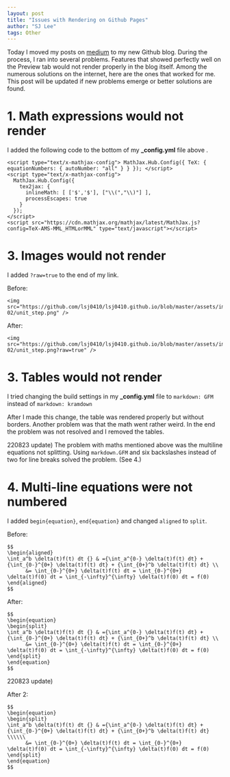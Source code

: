 ```yaml
---
layout: post
title: "Issues with Rendering on Github Pages"
author: "SJ Lee"
tags: Other
---
```


Today I moved my posts on [medium](https://medium.com/@sjl_ee/) to my new Github blog.
During the process, I ran into several problems.
Features that showed perfectly well on the Preview tab would not render properly in the blog itself.
Among the numerous solutions on the internet, here are the ones that worked for me.
This post will be updated if new problems emerge or better solutions are found.

# 1. Math expressions would not render

I added the following code to the bottom of my **_config.yml** file above **</head>**.

```
<script type="text/x-mathjax-config"> MathJax.Hub.Config({ TeX: { equationNumbers: { autoNumber: "all" } } }); </script>
<script type="text/x-mathjax-config">
  MathJax.Hub.Config({
    tex2jax: {
      inlineMath: [ ['$','$'], ["\\(","\\)"] ],
      processEscapes: true
    }
  });
</script>
<script src="https://cdn.mathjax.org/mathjax/latest/MathJax.js?config=TeX-AMS-MML_HTMLorMML" type="text/javascript"></script>
```

# 3. Images would not render

I added `?raw=true` to the end of my link.

Before: 

```
<img src="https://github.com/lsj0410/lsj0410.github.io/blob/master/assets/images/dsp-02/unit_step.png" />
```

After:

```
<img src="https://github.com/lsj0410/lsj0410.github.io/blob/master/assets/images/dsp-02/unit_step.png?raw=true" />
```

# 3. Tables would not render

I tried changing the build settings in my **_config.yml** file to `markdown: GFM` instead of `markdown: kramdown`

After I made this change, the table was rendered properly but without borders.
Another problem was that the math went rather weird.
In the end the problem was not resolved and I removed the tables.

220823 update) The problem with maths mentioned above was the multiline equations not splitting. 
Using `markdown.GFM` and six backslashes instead of two for line breaks solved the problem. (See 4.)

# 4. Multi-line equations were not numbered

I added `begin{equation}`, `end{equation}` and changed `aligned` to `split`.

Before:

```
$$
\begin{aligned}
\int_a^b \delta(t)f(t) dt {} & ={\int_a^{0-} \delta(t)f(t) dt} + {\int_{0-}^{0+} \delta(t)f(t) dt} + {\int_{0+}^b \delta(t)f(t) dt} \\
      &= \int_{0-}^{0+} \delta(t)f(t) dt = \int_{0-}^{0+} \delta(t)f(0) dt = \int_{-\infty}^{\infty} \delta(t)f(0) dt = f(0)
\end{aligned}
$$
```

After:

```
$$
\begin{equation}
\begin{split}
\int_a^b \delta(t)f(t) dt {} & ={\int_a^{0-} \delta(t)f(t) dt} + {\int_{0-}^{0+} \delta(t)f(t) dt} + {\int_{0+}^b \delta(t)f(t) dt} \\
      &= \int_{0-}^{0+} \delta(t)f(t) dt = \int_{0-}^{0+} \delta(t)f(0) dt = \int_{-\infty}^{\infty} \delta(t)f(0) dt = f(0)
\end{split}
\end{equation}
$$
```

220823 update)

After 2:

```
$$
\begin{equation}
\begin{split}
\int_a^b \delta(t)f(t) dt {} & ={\int_a^{0-} \delta(t)f(t) dt} + {\int_{0-}^{0+} \delta(t)f(t) dt} + {\int_{0+}^b \delta(t)f(t) dt} \\\\\\
      &= \int_{0-}^{0+} \delta(t)f(t) dt = \int_{0-}^{0+} \delta(t)f(0) dt = \int_{-\infty}^{\infty} \delta(t)f(0) dt = f(0)
\end{split}
\end{equation}
$$
```
